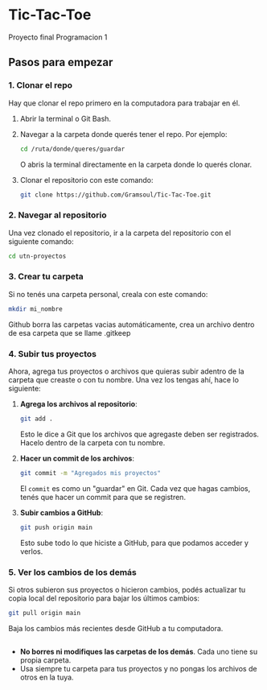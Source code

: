 # Tic-Tac-Toe

Proyecto final Programacion 1

## Pasos para empezar

### 1. **Clonar el repo**

Hay que clonar el repo primero en la computadora para trabajar en él.

1. Abrir la terminal o Git Bash.
2. Navegar a la carpeta donde querés tener el repo. Por ejemplo:

   ```bash
   cd /ruta/donde/queres/guardar
   ```
   O abris la terminal directamente en la carpeta donde lo querés clonar.

3. Clonar el repositorio con este comando:

   ```bash
   git clone https://github.com/Gramsoul/Tic-Tac-Toe.git
   ```

### 2. **Navegar al repositorio**

Una vez clonado el repositorio, ir a la carpeta del repositorio con el siguiente comando:

```bash
cd utn-proyectos
```

### 3. **Crear tu carpeta**

Si no tenés una carpeta personal, creala con este comando:

```bash
mkdir mi_nombre
```
Github borra las carpetas vacias automáticamente, crea un archivo dentro de esa carpeta que se llame .gitkeep

### 4. **Subir tus proyectos**

Ahora, agrega tus proyectos o archivos que quieras subir adentro de la carpeta que creaste o con tu nombre. Una vez los tengas ahí, hace lo siguiente:

1. **Agrega los archivos al repositorio**:

   ```bash
   git add .
   ```

   Esto le dice a Git que los archivos que agregaste deben ser registrados. Hacelo dentro de la carpeta con tu nombre.

2. **Hacer un commit de los archivos**:

   ```bash
   git commit -m "Agregados mis proyectos"
   ```

   El `commit` es como un "guardar" en Git. Cada vez que hagas cambios, tenés que hacer un commit para que se registren.

3. **Subir cambios a GitHub**:

   ```bash
   git push origin main
   ```

   Esto sube todo lo que hiciste a GitHub, para que podamos acceder y verlos.

### 5. **Ver los cambios de los demás**

Si otros subieron sus proyectos o hicieron cambios, podés actualizar tu copia local del repositorio para bajar los últimos cambios:

```bash
git pull origin main
```

Baja los cambios más recientes desde GitHub a tu computadora.


## 

- **No borres ni modifiques las carpetas de los demás**. Cada uno tiene su propia carpeta.
- Usa siempre tu carpeta para tus proyectos y no pongas los archivos de otros en la tuya.



